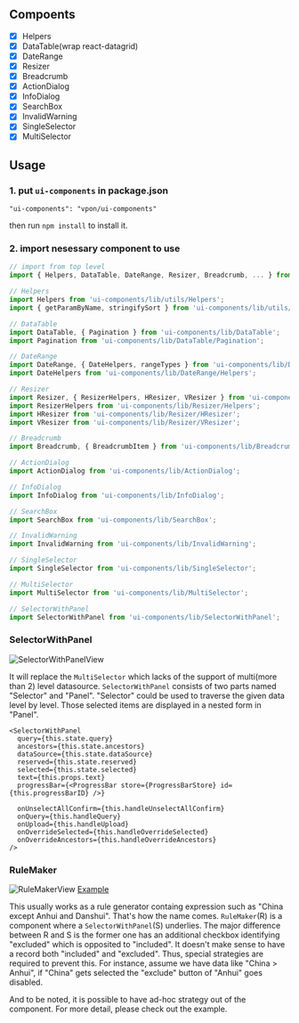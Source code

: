 ## Compoents

  - [x] Helpers
  - [x] DataTable(wrap react-datagrid)
  - [x] DateRange
  - [x] Resizer
  - [x] Breadcrumb
  - [x] ActionDialog
  - [x] InfoDialog
  - [x] SearchBox
  - [x] InvalidWarning
  - [x] SingleSelector
  - [x] MultiSelector

## Usage

### 1. put `ui-components` in package.json

    "ui-components": "vpon/ui-components"

  then run `npm install` to install it.

### 2. import nesessary component to use

```javascript
// import from top level
import { Helpers, DataTable, DateRange, Resizer, Breadcrumb, ... } from 'ui-compoents';

// Helpers
import Helpers from 'ui-components/lib/utils/Helpers';
import { getParamByName, stringifySort } from 'ui-components/lib/utils/Helpers';

// DataTable
import DataTable, { Pagination } from 'ui-components/lib/DataTable';
import Pagination from 'ui-components/lib/DataTable/Pagination';

// DateRange
import DateRange, { DateHelpers, rangeTypes } from 'ui-components/lib/DateRange';
import DateHelpers from 'ui-components/lib/DateRange/Helpers';

// Resizer
import Resizer, { ResizerHelpers, HResizer, VResizer } from 'ui-components/lib/Resizer';
import ResizerHelpers from 'ui-components/lib/Resizer/Helpers';
import HResizer from 'ui-components/lib/Resizer/HResizer';
import VResizer from 'ui-components/lib/Resizer/VResizer';

// Breadcrumb
import Breadcrumb, { BreadcrumbItem } from 'ui-components/lib/Breadcrumb';

// ActionDialog
import ActionDialog from 'ui-components/lib/ActionDialog';

// InfoDialog
import InfoDialog from 'ui-components/lib/InfoDialog';

// SearchBox
import SearchBox from 'ui-components/lib/SearchBox';

// InvalidWarning
import InvalidWarning from 'ui-components/lib/InvalidWarning';

// SingleSelector
import SingleSelector from 'ui-components/lib/SingleSelector';

// MultiSelector
import MultiSelector from 'ui-components/lib/MultiSelector';

// SelectorWithPanel
import SelectorWithPanel from 'ui-components/lib/SelectorWithPanel';
```

### SelectorWithPanel
![SelectorWithPanelView](https://github.com/quadas/ui-components/blob/628df6550237c3345e65ded7c0713c00a3fbf10d/doc/example/SelectorWithPanelView.png?raw=true)

It will replace the `MultiSelector` which lacks of the support of multi(more than 2) level datasource. `SelectorWithPanel` consists of two parts named "Selector" and "Panel". "Selector" could be used to traverse the given data level by level. Those selected items are displayed in a nested form in "Panel".

```
<SelectorWithPanel
  query={this.state.query}
  ancestors={this.state.ancestors}
  dataSource={this.state.dataSource}
  reserved={this.state.reserved}
  selected={this.state.selected}
  text={this.props.text}
  progressBar={<ProgressBar store={ProgressBarStore} id={this.progressBarID} />}

  onUnselectAllConfirm={this.handleUnselectAllConfirm}
  onQuery={this.handleQuery}
  onUpload={this.handleUpload}
  onOverrideSelected={this.handleOverrideSelected}
  onOverrideAncestors={this.handleOverrideAncestors}
/>
```

### RuleMaker
![RuleMakerView](https://github.com/quadas/ui-components/blob/628df6550237c3345e65ded7c0713c00a3fbf10d/doc/example/RuleMakerView.png?raw=true)
[Example](https://github.com/quadas/ui-components/blob/628df6550237c3345e65ded7c0713c00a3fbf10d/doc/example/RuleMakerWrapper.js)

This usually works as a rule generator containg expression such as "China except Anhui and Danshui". That's how the name comes.
`RuleMaker`(R) is a component where a `SelectorWithPanel`(S) underlies.
The major difference between R and S is the former one has an additional checkbox identifying "excluded" which is opposited to "included".
It doesn't make sense to have a record both "included" and "excluded". Thus, special strategies are required to prevent this. For instance, assume we have data like "China > Anhui", if "China" gets selected the "exclude" button of "Anhui" goes disabled.

And to be noted, it is possible to have ad-hoc strategy out of the component. For more detail, please check out the example.
